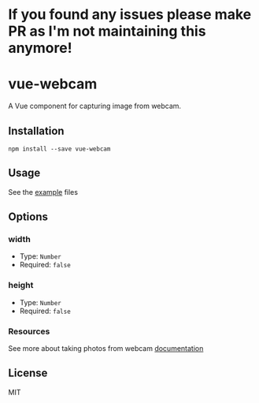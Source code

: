 # If you found any issues please make PR as I'm not maintaining this anymore!

# vue-webcam
A Vue component for capturing image from webcam.

## Installation
```shell
npm install --save vue-webcam
```

## Usage
See the [example](https://github.com/smronju/vue-webcam/tree/master/example) files

## Options

### width
* Type: `Number`
* Required: `false`

### height
* Type: `Number`
* Required: `false`

### Resources

See more about taking photos from webcam [documentation](https://developer.mozilla.org/en-US/docs/Web/API/WebRTC_API/Taking_still_photos)

## License
MIT
